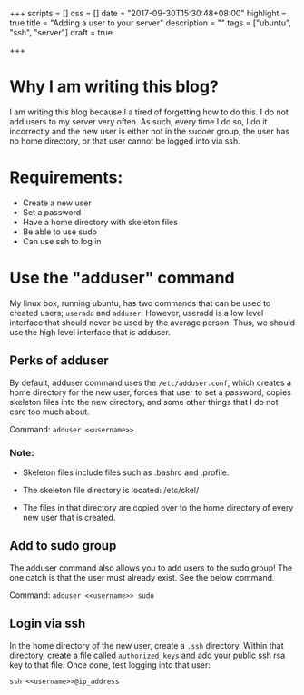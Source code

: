 +++
scripts = []
css = []
date = "2017-09-30T15:30:48+08:00"
highlight = true
title = "Adding a user to your server"
description = ""
tags = ["ubuntu", "ssh", "server"]
draft = true

+++
# Why I am writing this blog?

I am writing this blog because I a tired of forgetting how to do this. I do not add users to my server very often. As such, every time I do so, I do it incorrectly and the new user is either not in the sudoer group, the user has no home directory, or that user cannot be logged into via ssh.

# Requirements:
- Create a new user
- Set a password
- Have a home directory with skeleton files
- Be able to use sudo
- Can use ssh to log in

# Use the "adduser" command

My linux box, running ubuntu, has two commands that can be used to created users; `useradd` and `adduser`. However, useradd is a low level interface that should never be used by the average person. Thus, we should use the high level interface that is adduser.

## Perks of adduser

By default, adduser command uses the `/etc/adduser.conf`, which creates a home directory for the new user, forces that user to set a password, copies skeleton files into the new directory, and some other things that I do not care too much about.

Command: `adduser <<username>>`

### Note:
- Skeleton files include files such as .bashrc and .profile.
	
- The skeleton file directory is located: /etc/skel/
	
- The files in that directory are copied over to the home directory of every new user that is created.
	

## Add to sudo group

The adduser command also allows you to add users to the sudo group! The one catch is that the user must already exist. See the below command.

Command: `adduser <<username>> sudo`

## Login via ssh

In the home directory of the new user, create a `.ssh` directory. Within that directory, create a file called `authorized_keys` and add your public ssh rsa key to that file. Once done, test logging into that user:

`ssh <<username>>@ip_address`